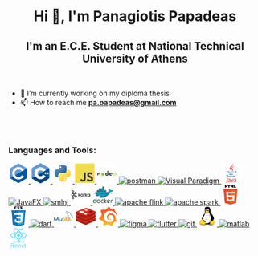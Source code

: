 <h1 align="center">Hi 👋, I'm Panagiotis Papadeas</h1>
<h2 align="center">I'm an E.C.E. Student at National Technical University of Athens</h2>

<br>

- 🔭 I’m currently working on my diploma thesis
- 📫 How to reach me **pa.papadeas@gmail.com**


<br>
<br>


<h3 align="left">Languages and Tools:</h3>
<p align="left"> <a href="https://www.cprogramming.com/" target="_blank" rel="noreferrer"> <img src="https://raw.githubusercontent.com/devicons/devicon/master/icons/c/c-original.svg" title="c" alt="c" width="40" height="40"/> </a> 
  <a href="https://www.w3schools.com/cpp/" target="_blank" rel="noreferrer"> <img src="https://raw.githubusercontent.com/devicons/devicon/master/icons/cplusplus/cplusplus-original.svg" title="cplusplus" alt="cplusplus" width="40" height="40"/> </a>
  <a href="https://www.python.org" target="_blank" rel="noreferrer"> <img src="https://raw.githubusercontent.com/devicons/devicon/master/icons/python/python-original.svg" title="python" alt="python" width="40" height="40"/> </a>
  <a href="https://developer.mozilla.org/en-US/docs/Web/JavaScript" target="_blank" rel="noreferrer"> <img src="https://raw.githubusercontent.com/devicons/devicon/master/icons/javascript/javascript-original.svg" title="javascript" alt="javascript" width="40" height="40"/> </a>
  <a href="https://nodejs.org" target="_blank" rel="noreferrer"> <img src="https://raw.githubusercontent.com/devicons/devicon/master/icons/nodejs/nodejs-original-wordmark.svg" title="nodejs" alt="nodejs" width="40" height="40"/> </a>
  <a href="https://postman.com" target="_blank" rel="noreferrer"> <img src="https://www.vectorlogo.zone/logos/getpostman/getpostman-icon.svg" title="postman" alt="postman" width="40" height="40"/> </a>
  <a href="https://www.visual-paradigm.com/" target="_blank" rel="noreferrer"> <img src="https://user-images.githubusercontent.com/40044042/170676804-e86f5d85-2441-42b1-b883-222a6cbc72a7.png" titile="Visual Paradigm" alt="Visual Paradigm" width="90" height="40" /> </a>
  <a href="https://www.java.com/" target="_blank" rel="noreferrer"> <img src="https://github.com/devicons/devicon/blob/master/icons/java/java-original-wordmark.svg" title="Java" alt="Java" width="40" height="40"/> </a>
  <a href="https://openjfx.io/" target="_blank" rel="noreferrer"> <img src="https://user-images.githubusercontent.com/40044042/170675866-4b9dc400-9e9e-456a-8188-6a2adc627e93.png" title="JavaFx" alt="JavaFX" width="65" height="40" /> </a>
  <a href="https://www.smlnj.org/" target="_blank" rel="noreferrer"> <img src="https://user-images.githubusercontent.com/40044042/171110214-ca7203b8-ddf8-4ec3-a27c-8efbf74e2b5f.png" title="smlnj" alt="smlnj" width="50" height="40" /> </a>
 <a href="https://kafka.apache.org/" target="_blank" rel="noreferrer"> <img src="https://github.com/devicons/devicon/blob/master/icons/apachekafka/apachekafka-original-wordmark.svg" title="apache kafka" alt="apache kafka" width="40" height="40"/> </a>
  <a href="https://www.docker.com/" target="_blank" rel="noreferrer"> <img src="https://github.com/devicons/devicon/blob/master/icons/docker/docker-original-wordmark.svg" title="docker" alt="docker" width="40" height="40"/> </a>
  <a href="https://flink.apache.org/" target="_blank" rel="noreferrer"> <img src="https://upload.wikimedia.org/wikipedia/commons/7/70/Apache_Flink_logo.svg" title="apache flink" alt="apache flink" width="40" height="40"/> </a>
  <a href="https://spark.apache.org/" target="_blank" rel="noreferrer"> <img src="https://upload.wikimedia.org/wikipedia/commons/f/f3/Apache_Spark_logo.svg" title="apache spark" alt="apache spark" width="40" height="40"/> </a>
  <a href="https://www.w3.org/html/" target="_blank" rel="noreferrer"> <img src="https://raw.githubusercontent.com/devicons/devicon/master/icons/html5/html5-original-wordmark.svg" title="html" alt="html5" width="40" height="40"/> </a>
  <a href="https://www.w3schools.com/css/" target="_blank" rel="noreferrer"> <img src="https://raw.githubusercontent.com/devicons/devicon/master/icons/css3/css3-original-wordmark.svg" title="css" alt="css3" width="40" height="40"/> </a>
  <a href="https://dart.dev" target="_blank" rel="noreferrer"> <img src="https://www.vectorlogo.zone/logos/dartlang/dartlang-icon.svg" title="dart" alt="dart" width="40" height="40"/> </a> 
  <a href="https://www.mysql.com/" target="_blank" rel="noreferrer"> <img src="https://raw.githubusercontent.com/devicons/devicon/master/icons/mysql/mysql-original-wordmark.svg" title="mysql" alt="mysql" width="40" height="40"/> </a>
  <a href="https://redis.io/" target="_blank" rel="noreferrer"> <img src="https://github.com/devicons/devicon/blob/master/icons/redis/redis-original.svg" title="redis" alt="redis" width="40" height="40"/> </a>
   <a href="https://grafana.com/" target="_blank" rel="noreferrer"> <img src="https://github.com/devicons/devicon/blob/master/icons/grafana/grafana-original.svg" title="grafana" alt="grafana" width="40" height="40"/> </a>
  <a href="https://www.figma.com/" target="_blank" rel="noreferrer"> <img src="https://www.vectorlogo.zone/logos/figma/figma-icon.svg" title="figma" alt="figma" width="40" height="40"/> </a>
  <a href="https://flutter.dev" target="_blank" rel="noreferrer"> <img src="https://www.vectorlogo.zone/logos/flutterio/flutterio-icon.svg" title="flutter" alt="flutter" width="40" height="40"/> </a>
  <a href="https://git-scm.com/" target="_blank" rel="noreferrer"> <img src="https://www.vectorlogo.zone/logos/git-scm/git-scm-icon.svg" title="git" alt="git" width="40" height="40"/> </a>
  <a href="https://www.linux.org/" target="_blank" rel="noreferrer"> <img src="https://raw.githubusercontent.com/devicons/devicon/master/icons/linux/linux-original.svg" title="linux" alt="linux" width="40" height="40"/> </a>
  <a href="https://www.mathworks.com/" target="_blank" rel="noreferrer"> <img src="https://upload.wikimedia.org/wikipedia/commons/2/21/Matlab_Logo.png" title="matlab" alt="matlab" width="40" height="40"/> </a>
  <a href="https://reactjs.org/" target="_blank" rel="noreferrer"> <img src="https://raw.githubusercontent.com/devicons/devicon/master/icons/react/react-original-wordmark.svg" title="react" alt="react" width="40" height="40"/> </a> </p>
